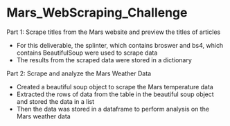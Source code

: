 # Mars_WebScraping_Challenge 

Part 1: Scrape titles from the Mars website and preview the titles of articles
 - For this deliverable, the splinter, which contains broswer and bs4, which contains BeautifulSoup were used to scrape data
 - The results from the scraped data were stored in a dictionary 

Part 2: Scrape and analyze the Mars Weather Data
- Created a beautiful soup object to scrape the Mars temperature data
- Extracted the rows of data from the table in the beautiful soup object and stored the data in a list
- Then the data was stored in a dataframe to perform analysis on the Mars weather data